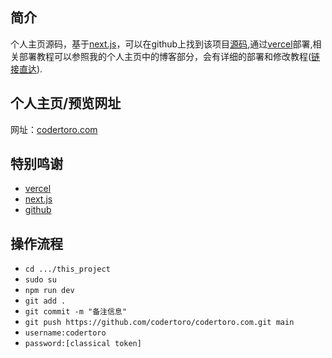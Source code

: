 ## 简介
个人主页源码，基于[next.js](https://nextjs.org/)，可以在github上找到该项目[源码](https://github.com/vercel/next.js/tree/canary/packages/create-next-app),通过[vercel](https://vercel.com/)部署,相关部署教程可以参照我的个人主页中的博客部分，会有详细的部署和修改教程([链接直达](https://)).

## 个人主页/预览网址
网址：[codertoro.com](https://www.codertoro.com/)

## 特别鸣谢
- [vercel](https://vercel.com/)
- [next.js](https://nextjs.org/)
- [github](https://github.com/)

## 操作流程
- `cd .../this_project`
- `sudo su`
- `npm run dev`
- `git add .`
- `git commit -m "备注信息"`
- `git push https://github.com/codertoro/codertoro.com.git main`
- `username:codertoro`
- `password:[classical token]`
